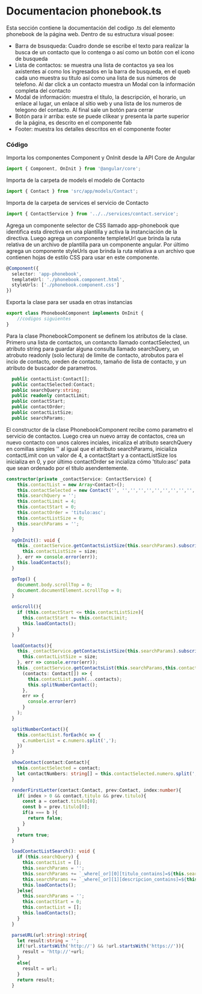 # Documentacion phonebook.ts

Esta sección contiene la documentación del codigo .ts del elemento phonebook de la página web. Dentro de su estructura visual posee: 
* Barra de bsusqueda: Cuadro donde se escribe el texto para realizar la busca de un contacto que lo contenga o así como un botón con el icono de busqueda
* Lista de contactos: se muestra una lista de contactos ya sea los axistentes aí como los ingresados en la barra de busqueda, en el queb cada uno muestra su titulo así como una  lista de sus números de telefono. Al dar click a un contacto muestra un Modal con la información completa del contacto
* Modal de información: muestra el título, la descripción, el horario, un enlace al lugar, un enlace al sitio web y una lista de los numeros de telegono del contacto. Al final sale un botón para cerrar
* Botón para ir arriba: este se puede clikear y presenta la parte superior de la página, es descrito en el componente fab
* Footer:  muestra los detalles descritos en el componente footer

### Código

Importa los componentes Component y OnInit desde la API Core de Angular

``` ts
import { Component, OnInit } from '@angular/core';
```
Importa de la carpeta de models el modelo de Contacto
``` ts
import { Contact } from 'src/app/models/Contact';
```
Importa de la carpeta de services el servicio de Contacto
``` ts
import { ContactService } from '../../services/contact.service';
```
Agrega un componente selector de CSS llamado app-phonebook que identifica esta directiva en una plantilla y activa la instanciación de la directiva. 
Luego agrega un componente templeteUrl que brinda la ruta relativa de un archivo de plantilla para un componente angular. Por último agrega un componente styleUrls que brinda la ruta relativa a un archivo que contienen hojas de estilo CSS para usar en este componente.
``` ts
@Component({
  selector: 'app-phonebook',
  templateUrl: './phonebook.component.html',
  styleUrls: ['./phonebook.component.css']
})
```

Exporta la clase para ser usada en otras instancias
``` ts
export class PhonebookComponent implements OnInit {
    //codigos siguientes
}
```

Para la clase PhonebookComponent se definem los atributos de la clase. Primero una lista de contactos, un contancto llamado contactSelected, un atributo string para guardar alguna consulta llamado searchQuery, un atrobuto readonly (solo lectura) de limite de contacto, atrobutos para el incio de contacto, oreden de contacto, tamaño de lista de contacto, y un atributo de buscador de parametros.
``` ts
  public contactList:Contact[];
  public contactSelected:Contact;
  public searchQuery:string;
  public readonly contactLimit;
  public contactStart;
  public contactOrder;
  public contactListSize;
  public searchParams;
```

El constructor de la clase PhonebookComponent recibe como parametro el servicio de contactos.  Luego crea un nuevo array de contactos, crea un nuevo contacto con unos calores inciales, inicaliza el atributo searchQuery  en comillas simples '' al igual que el atributo searchParams, inicializa contactLimit con un valor de 4,  a contactStart y a contactListSize los inicializa en 0, y por último contactOrder se incializa cómo 'titulo:asc' pata que sean ordenado por el título asendentemente.
``` ts
constructor(private _contactService: ContactService) {
    this.contactList = new Array<Contact>();
    this.contactSelected = new Contact('', '','','','','','','','','','','');
    this.searchQuery = '';
    this.contactLimit = 4;
    this.contactStart = 0;
    this.contactOrder = 'titulo:asc';
    this.contactListSize = 0;
    this.searchParams = '';
  }
```


``` ts
  ngOnInit(): void {
    this._contactService.getContactsListSize(this.searchParams).subscribe(size => {
      this.contactListSize = size;
    }, err => console.error(err));
    this.loadContacts();
  }
```
 
``` ts
  goTop() {
    document.body.scrollTop = 0;
    document.documentElement.scrollTop = 0;
  }
```

``` ts 
  onScroll(){
    if (this.contactStart <= this.contactListSize){
      this.contactStart += this.contactLimit;
      this.loadContacts();
    }
  }
```

``` ts
  loadContacts(){
    this._contactService.getContactsListSize(this.searchParams).subscribe(size => {
      this.contactListSize = size;
    }, err => console.error(err));
    this._contactService.getContactsList(this.searchParams,this.contactOrder, this.contactStart, this.contactLimit).subscribe(
      (contacts: Contact[]) => {
        this.contactList.push(...contacts);
        this.splitNumberContact();
      },
      err => {
        console.error(err)
      }
    );
  }
```

``` ts
  splitNumberContact(){
    this.contactList.forEach(c => {
      c.numberList = c.numero.split(',');
    })
  }
```

``` ts
  showContact(contact:Contact){
    this.contactSelected = contact;
    let contactNumbers: string[] = this.contactSelected.numero.split(',');
  }
```

``` ts
  renderFirstLetter(contact:Contact, prev:Contact, index:number){
    if( index > 0 && contact.titulo && prev.titulo){
      const a = contact.titulo[0];
      const b = prev.titulo[0];
      if(a === b ){
        return false;
      }
    }
    return true;
  }
```

``` ts
  loadContactListSearch(): void {
    if (this.searchQuery) {
      this.contactList = [];
      this.searchParams = '';
      this.searchParams += `_where[_or][0][titulo_contains]=${this.searchQuery}&`;
      this.searchParams += `_where[_or][1][descripcion_contains]=${this.searchQuery}`;
      this.loadContacts();
    }else{
      this.searchParams = '';
      this.contactStart = 0;
      this.contactList = [];
      this.loadContacts();
    }
  }
```

``` ts
  parseURL(url:string):string{
    let result:string = '';
    if(!url.startsWith('http://') && !url.startsWith('https://')){
      result = 'http://'+url;
    }
    else{
      result = url;
    }
    return result;
  }
```
